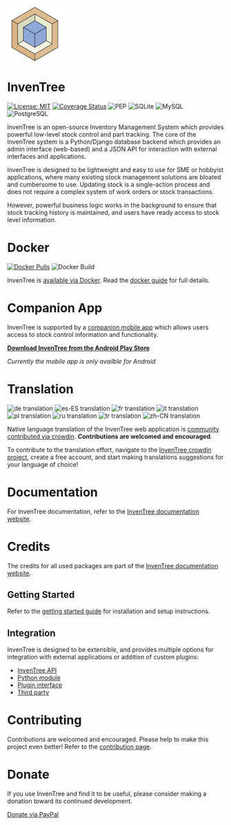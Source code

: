 
<img src="images/logo/inventree.png" alt="InvenTree" width="128"/>

# InvenTree

[![License: MIT](https://img.shields.io/badge/License-MIT-yellow.svg)](https://opensource.org/licenses/MIT)
[![Coverage Status](https://coveralls.io/repos/github/inventree/InvenTree/badge.svg)](https://coveralls.io/github/inventree/InvenTree)
![PEP](https://github.com/inventree/inventree/actions/workflows/style.yaml/badge.svg)
![SQLite](https://github.com/inventree/inventree/actions/workflows/coverage.yaml/badge.svg)
![MySQL](https://github.com/inventree/inventree/actions/workflows/mysql.yaml/badge.svg)
![PostgreSQL](https://github.com/inventree/inventree/actions/workflows/postgresql.yaml/badge.svg)


InvenTree is an open-source Inventory Management System which provides powerful low-level stock control and part tracking. The core of the InvenTree system is a Python/Django database backend which provides an admin interface (web-based) and a JSON API for interaction with external interfaces and applications.

InvenTree is designed to be lightweight and easy to use for SME or hobbyist applications, where many existing stock management solutions are bloated and cumbersome to use. Updating stock is a single-action process and does not require a complex system of work orders or stock transactions. 

However, powerful business logic works in the background to ensure that stock tracking history is maintained, and users have ready access to stock level information.

# Docker

[![Docker Pulls](https://img.shields.io/docker/pulls/inventree/inventree)](https://hub.docker.com/r/inventree/inventree)
![Docker Build](https://github.com/inventree/inventree/actions/workflows/docker_build.yaml/badge.svg)

InvenTree is [available via Docker](https://hub.docker.com/r/inventree/inventree). Read the [docker guide](https://inventree.readthedocs.io/en/latest/start/docker/) for full details.

# Companion App

InvenTree is supported by a [companion mobile app](https://inventree.readthedocs.io/en/latest/app/app/) which allows users access to stock control information and functionality. 

[**Download InvenTree from the Android Play Store**](https://play.google.com/store/apps/details?id=inventree.inventree_app)

*Currently the mobile app is only availble for Android*

# Translation

![de translation](https://img.shields.io/badge/dynamic/json?color=blue&label=de&style=flat&query=%24.progress.0.data.translationProgress&url=https%3A%2F%2Fbadges.awesome-crowdin.com%2Fstats-14720186-452300.json)
![es-ES translation](https://img.shields.io/badge/dynamic/json?color=blue&label=es-ES&style=flat&query=%24.progress.1.data.translationProgress&url=https%3A%2F%2Fbadges.awesome-crowdin.com%2Fstats-14720186-452300.json)
![fr translation](https://img.shields.io/badge/dynamic/json?color=blue&label=fr&style=flat&query=%24.progress.3.data.translationProgress&url=https%3A%2F%2Fbadges.awesome-crowdin.com%2Fstats-14720186-452300.json)
![it translation](https://img.shields.io/badge/dynamic/json?color=blue&label=it&style=flat&query=%24.progress.4.data.translationProgress&url=https%3A%2F%2Fbadges.awesome-crowdin.com%2Fstats-14720186-452300.json)
![pl translation](https://img.shields.io/badge/dynamic/json?color=blue&label=pl&style=flat&query=%24.progress.5.data.translationProgress&url=https%3A%2F%2Fbadges.awesome-crowdin.com%2Fstats-14720186-452300.json)
![ru translation](https://img.shields.io/badge/dynamic/json?color=blue&label=ru&style=flat&query=%24.progress.6.data.translationProgress&url=https%3A%2F%2Fbadges.awesome-crowdin.com%2Fstats-14720186-452300.json)
![tr translation](https://img.shields.io/badge/dynamic/json?color=blue&label=tr&style=flat&query=%24.progress.6.data.translationProgress&url=https%3A%2F%2Fbadges.awesome-crowdin.com%2Fstats-14720186-452300.json)
![zh-CN translation](https://img.shields.io/badge/dynamic/json?color=blue&label=zh-CN&style=flat&query=%24.progress.7.data.translationProgress&url=https%3A%2F%2Fbadges.awesome-crowdin.com%2Fstats-14720186-452300.json)

Native language translation of the InvenTree web application is [community contributed via crowdin](https://crowdin.com/project/inventree). **Contributions are welcomed and encouraged**.

To contribute to the translation effort, navigate to the [InvenTree crowdin project](https://crowdin.com/project/inventree), create a free account, and start making translations suggestions for your language of choice!

# Documentation

For InvenTree documentation, refer to the [InvenTree documentation website](https://inventree.readthedocs.io/en/latest/).

# Credits

The credits for all used packages are part of the [InvenTree documentation website](https://inventree.readthedocs.io/en/latest/credits/).

## Getting Started

Refer to the [getting started guide](https://inventree.readthedocs.io/en/latest/start/install/) for installation and setup instructions.

## Integration

InvenTree is designed to be extensible, and provides multiple options for integration with external applications or addition of custom plugins:

* [InvenTree API](https://inventree.readthedocs.io/en/latest/extend/api/)
* [Python module](https://inventree.readthedocs.io/en/latest/extend/python)
* [Plugin interface](https://inventree.readthedocs.io/en/latest/extend/plugins)
* [Third party](https://inventree.readthedocs.io/en/latest/extend/integrate)

# Contributing

Contributions are welcomed and encouraged. Please help to make this project even better! Refer to the [contribution page](https://inventree.readthedocs.io/en/latest/contribute/).

# Donate

If you use InvenTree and find it to be useful, please consider making a donation toward its continued development. 

[Donate via PayPal](https://paypal.me/inventree?locale.x=en_AU)
